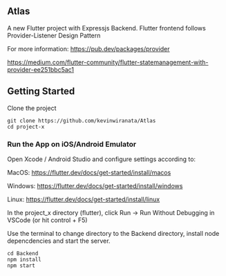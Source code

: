 ## Atlas
A new Flutter project with Expressjs Backend.
Flutter frontend follows Provider-Listener Design Pattern

For more information: https://pub.dev/packages/provider

https://medium.com/flutter-community/flutter-statemanagement-with-provider-ee251bbc5ac1

## Getting Started
Clone the project 
```
git clone https://github.com/kevinwiranata/Atlas
cd project-x
```

### Run the App on iOS/Android Emulator
Open Xcode / Android Studio and configure settings according to:

MacOS: https://flutter.dev/docs/get-started/install/macos

Windows: https://flutter.dev/docs/get-started/install/windows

Linux: https://flutter.dev/docs/get-started/install/linux

In the project_x directory (flutter), click Run -> Run Without Debugging in VSCode (or hit control + F5)

Use the terminal to change directory to the Backend directory, install node depencdencies and start the server.
```
cd Backend
npm install
npm start
```